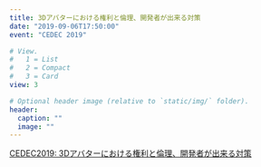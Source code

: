 ```yaml
---
title: 3Dアバターにおける権利と倫理、開発者が出来る対策
date: "2019-09-06T17:50:00"
event: "CEDEC 2019"

# View.
#   1 = List
#   2 = Compact
#   3 = Card
view: 3

# Optional header image (relative to `static/img/` folder).
header:
  caption: ""
  image: ""
---
```


[CEDEC2019: 3Dアバターにおける権利と倫理、開発者が出来る対策](https://cedec.cesa.or.jp/2019/session/detail/s5ca0c91a1aeee)
